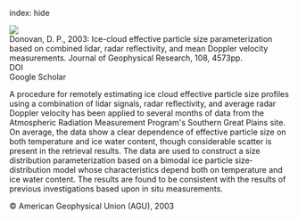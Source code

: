 index: hide

<div class="Citation">
    <div class="Citation-thumb CitationThumb-linked"  data-href="https://doi.org/10.1029/2003jd003469">
      <img src="https://static.claimspace.cloud/climate-study-static/refs/thumbs/7/Donovan_2003-thumb.png" />
    </div>

  <div class="Citation-body">
    <div class="Citation-text">Donovan, D. P., 2003: Ice-cloud effective particle size parameterization based on combined lidar, radar reflectivity, and mean Doppler velocity measurements. <span class="Article-journal">Journal of Geophysical Research, </span><span class="Article-volume">108, </span>4573pp.</div>
    <div class="Citation-links">
      <div class="CitationLink" data-href="https://doi.org/10.1029/2003jd003469">
        <div class="CitationLink-icon CitationLink-Doi"></div>
        <div class="CitationLink-text">DOI</div>
      </div>
      <div class="CitationLink" data-href="https://scholar.google.com/scholar?q=10.1029/2003jd003469">
        <div class="CitationLink-icon CitationLink-Scholar"></div>
        <div class="CitationLink-text">Google Scholar</div>
      </div>
    </div>
  </div>
</div>

A procedure for remotely estimating ice cloud effective particle size profiles using a combination of lidar signals, radar reflectivity, and average radar Doppler velocity has been applied to several months of data from the Atmospheric Radiation Measurement Program's Southern Great Plains site. On average, the data show a clear dependence of effective particle size on both temperature and ice water content, though considerable scatter is present in the retrieval results. The data are used to construct a size distribution parameterization based on a bimodal ice particle size‐distribution model whose characteristics depend both on temperature and ice water content. The results are found to be consistent with the results of previous investigations based upon in situ measurements.

<div class="Citation-copy">
&copy; American Geophysical Union (AGU), 2003
</div>